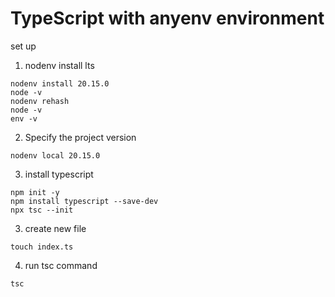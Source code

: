 # TypeScript with anyenv environment
set up

1. nodenv install lts
```shell
nodenv install 20.15.0
node -v
nodenv rehash
node -v
env -v
```

2. Specify the project version
```shell
nodenv local 20.15.0
```

3. install typescript
```shell
npm init -y
npm install typescript --save-dev
npx tsc --init
```

3. create new file
```shell
touch index.ts
```

4. run tsc command
```shell
tsc
```
